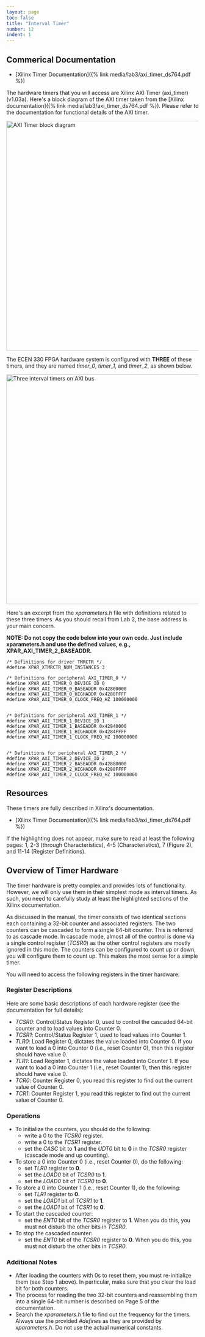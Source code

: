 ```yaml
---
layout: page
toc: false
title: "Interval Timer"
number: 12
indent: 1
---
```


## Commerical Documentation
  * [Xilinx Timer Documentation]({% link media/lab3/axi_timer_ds764.pdf %})


The hardware timers that you will access are Xilinx AXI Timer (axi_timer) (v1.03a). Here's a block diagram of the AXI timer taken from the [Xilinx documentation]({% link media/lab3/axi_timer_ds764.pdf %}). Please refer to the documentation for functional details of the AXI timer.

<img src="{% link media/lab3/axitimerblockdiagram2.jpg %}" width="600" alt="AXI Timer block diagram">


The ECEN 330 FPGA hardware system is configured with **THREE** of these timers, and they are named *timer_0*, *timer_1*, and *timer_2*, as shown below.

<img src="{% link media/lab3/threeintervaltimerdiagram.jpg %}" width="600" alt="Three interval timers on AXI bus">

Here's an excerpt from the *xparameters.h* file with definitions related to these three timers. As you should recall from Lab 2, the base address is your main concern.

**NOTE: Do not copy the code below into your own code. Just include xparameters.h and use the defined values, e.g., XPAR_AXI_TIMER_2_BASEADDR.**

```
/* Definitions for driver TMRCTR */
#define XPAR_XTMRCTR_NUM_INSTANCES 3

/* Definitions for peripheral AXI_TIMER_0 */
#define XPAR_AXI_TIMER_0_DEVICE_ID 0
#define XPAR_AXI_TIMER_0_BASEADDR 0x42800000
#define XPAR_AXI_TIMER_0_HIGHADDR 0x4280FFFF
#define XPAR_AXI_TIMER_0_CLOCK_FREQ_HZ 100000000


/* Definitions for peripheral AXI_TIMER_1 */
#define XPAR_AXI_TIMER_1_DEVICE_ID 1
#define XPAR_AXI_TIMER_1_BASEADDR 0x42840000
#define XPAR_AXI_TIMER_1_HIGHADDR 0x4284FFFF
#define XPAR_AXI_TIMER_1_CLOCK_FREQ_HZ 100000000


/* Definitions for peripheral AXI_TIMER_2 */
#define XPAR_AXI_TIMER_2_DEVICE_ID 2
#define XPAR_AXI_TIMER_2_BASEADDR 0x42880000
#define XPAR_AXI_TIMER_2_HIGHADDR 0x4288FFFF
#define XPAR_AXI_TIMER_2_CLOCK_FREQ_HZ 100000000
```

## Resources 
These timers are fully described in Xilinx's documentation. 

  * [Xilinx Timer Documentation]({% link media/lab3/axi_timer_ds764.pdf %})

If the highlighting does not appear, make sure to read at least the following pages: 1, 2-3 (through Characteristics), 4-5 (Characteristics), 7 (Figure 2), and 11-14 (Register Definitions).

## Overview of Timer Hardware 

The timer hardware is pretty complex and provides lots of functionality. However, we will only use them in their simplest mode as interval timers. As such, you need to carefully study at least the highlighted sections of the Xilinx documentation.

As discussed in the manual, the timer consists of two identical sections each containing a 32-bit counter and associated registers. The two counters can be cascaded to form a single 64-bit counter. This is referred to as cascade mode. In cascade mode, almost all of the control is done via a single control register (*TCSR0*) as the other control registers are mostly ignored in this mode. The counters can be configured to count up or down, you will configure them to count up. This makes the most sense for a simple timer.

You will need to access the following registers in the timer hardware:

### Register Descriptions

Here are some basic descriptions of each hardware register (see the documentation for full details):
  * *TCSR0*: Control/Status Register 0, used to control the cascaded 64-bit counter and to load values into Counter 0.
  * *TCSR1*: Control/Status Register 1, used to load values into Counter 1.
  * *TLR0*: Load Register 0, dictates the value loaded into Counter 0.  If you want to load a 0 into Counter 0 (i.e., reset Counter 0), then this register should have value 0.
  * *TLR1*: Load Register 1, dictates the value loaded into Counter 1.  If you want to load a 0 into Counter 1 (i.e., reset Counter 1), then this register should have value 0.
  * *TCR0*: Counter Register 0, you read this register to find out the current value of Counter 0.
  * *TCR1*: Counter Register 1, you read this register to find out the current value of Counter 0.

### Operations
  - To initialize the counters, you should do the following:
    - write a 0 to the *TCSR0* register.
    - write a 0 to the *TCSR1* register.
    - set the *CASC* bit to **1** and the *UDT0* bit to **0** in the *TCSR0* register (cascade mode and up counting).
  - To store a 0 into Counter 0 (i.e., reset Counter 0), do the following:
    - set *TLR0* register to **0**.
    - set the *LOAD0* bit of *TCSR0* to **1**.
    - set the *LOAD0* bit of *TCSR0* to **0**.
  - To store a 0 into Counter 1 (i.e., reset Counter 1), do the following:
    - set *TLR1* register to **0**.
    - set the *LOAD1* bit of *TCSR1* to **1**.
    - set the *LOAD1* bit of *TCSR1* to **0**.
  - To start the cascaded counter:
    - set the *ENT0* bit of the *TCSR0* register to **1**. When you do this, you must not disturb the other bits in *TCSR0*.
  - To stop the cascaded counter:
    - set the *ENT0* bit of the *TCSR0* register to **0**. When you do this, you must not disturb the other bits in *TCSR0*.

### Additional Notes
  - After loading the counters with 0s to reset them, you must re-initialize them (see Step 1 above). In particular, make sure that you clear the load bit for both counters.
  - The process for reading the two 32-bit counters and reassembling them into a single 64-bit number is described on Page 5 of the documentation.
  - Search the *xparameters.h* file to find out the frequency for the timers. Always use the provided *#define*s as they are provided by *xparameters.h*. Do not use the actual numerical constants.

